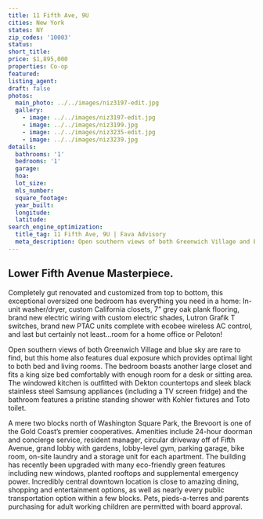 ```yaml
---
title: 11 Fifth Ave, 9U
cities: New York
states: NY
zip_codes: '10003'
status:
short_title:
price: $1,895,000
properties: Co-op
featured:
listing_agent:
draft: false
photos:
  main_photo: ../../images/niz3197-edit.jpg
  gallery:
    - image: ../../images/niz3197-edit.jpg
    - image: ../../images/niz3199.jpg
    - image: ../../images/niz3235-edit.jpg
    - image: ../../images/niz3239.jpg
details:
  bathrooms: '1'
  bedrooms: '1'
  garage:
  hoa:
  lot_size:
  mls_number:
  square_footage:
  year_built:
  longitude:
  latitude:
search_engine_optimization:
  title_tag: 11 Fifth Ave, 9U | Fava Advisory
  meta_description: Open southern views of both Greenwich Village and blue sky are rare to find, but this home also features dual exposure which provides optimal light to both bed and living rooms.
---
```


## Lower Fifth Avenue Masterpiece. 
Completely gut renovated and customized from top to bottom, this exceptional oversized one bedroom has everything you need in a home: In-unit washer/dryer, custom California closets, 7” grey oak plank flooring, brand new electric wiring with custom electric shades, Lutron Grafik T switches, brand new PTAC units complete with ecobee wireless AC control, and last but certainly not least…room for a home office or Peloton\!

Open southern views of both Greenwich Village and blue sky are rare to find, but this home also features dual exposure which provides optimal light to both bed and living rooms. The bedroom boasts another large closet and fits a king size bed comfortably with enough room for a desk or sitting area. The windowed kitchen is outfitted with Dekton countertops and sleek black stainless steel Samsung appliances (including a TV screen fridge) and the bathroom features a pristine standing shower with Kohler fixtures and Toto toilet.

A mere two blocks north of Washington Square Park, the Brevoort is one of the Gold Coast’s premier cooperatives. Amenities include 24-hour doorman and concierge service, resident manager, circular driveway off of Fifth Avenue, grand lobby with gardens, lobby-level gym, parking garage, bike room, on-site laundry and a storage unit for each apartment. The building has recently been upgraded with many eco-friendly green features including new windows, planted rooftops and supplemental emergency power. Incredibly central downtown location is close to amazing dining, shopping and entertainment options, as well as nearly every public transportation option within a few blocks. Pets, pieds-a-terres and parents purchasing for adult working children are permitted with board approval.
